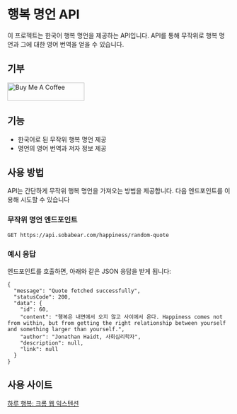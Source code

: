 
# 행복 명언 API

이 프로젝트는 한국어 행복 명언을 제공하는 API입니다. API를 통해 무작위로 행복 명언과 그에 대한 영어 번역을 얻을 수 있습니다.

## 기부
<a href="buymeacoffee.com/sobabear" target="_blank"><img src="https://cdn.buymeacoffee.com/buttons/default-yellow.png" alt="Buy Me A Coffee" height="41" width="174"></a>


## 기능

- 한국어로 된 무작위 행복 명언 제공
- 명언의 영어 번역과 저자 정보 제공

## 사용 방법

API는 간단하게 무작위 행복 명언을 가져오는 방법을 제공합니다. 다음 엔드포인트를 이용해 시도할 수 있습니다

### 무작위 명언 엔드포인트

```bash
GET https://api.sobabear.com/happiness/random-quote
```


### 예시 응답 
엔드포인트를 호출하면, 아래와 같은 JSON 응답을 받게 됩니다:
```
{
  "message": "Quote fetched successfully",
  "statusCode": 200,
  "data": {
    "id": 60,
    "content": "행복은 내면에서 오지 않고 사이에서 온다. Happiness comes not from within, but from getting the right relationship between yourself and something larger than yourself.",
    "author": "Jonathan Haidt, 사회심리학자",
    "description": null,
    "link": null
  }
}
```

## 사용 사이트
[하루 행복: 크롬 웹 익스텐션](https://chromewebstore.google.com/detail/%ED%95%98%EB%A3%A8-%ED%96%89%EB%B3%B5/mlmeakkbggjjgaefcjpajfdmfhlmldin)
